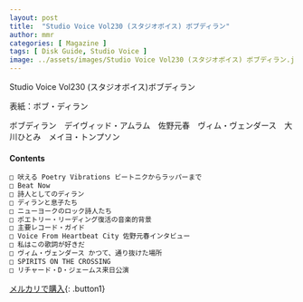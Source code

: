 ```yaml
---
layout: post
title:  "Studio Voice Vol230 (スタジオボイス) ボブディラン"
author: mmr
categories: [ Magazine ]
tags: [ Disk Guide, Studio Voice ]
image: ../assets/images/Studio Voice Vol230 (スタジオボイス) ボブディラン.jpg
---
```


Studio Voice Vol230 (スタジオボイス)ボブディラン

表紙：ボブ・ディラン

ボブディラン　デイヴィッド・アムラム　佐野元春　ヴィム・ヴェンダース　大川ひとみ　メイヨ・トンプソン

#### Contents
```md
□ 吠える Poetry Vibrations ビートニクからラッパーまで
□ Beat Now
□ 詩人としてのディラン
□ ディランと息子たち
□ ニューヨークのロック詩人たち
□ ポエトリー・リーディング復活の音楽的背景
□ 主要レコード・ガイド
□ Voice From Heartbeat City 佐野元春インタビュー
□ 私はこの歌詞が好きだ
□ ヴィム・ヴェンダース かつて、通り抜けた場所
□ SPIRITS ON THE CROSSING
□ リチャード・D・ジェームス来日公演
```

[メルカリで購入](https://jp.mercari.com/item/m83378534069?afid=6142608987){: .button1}
